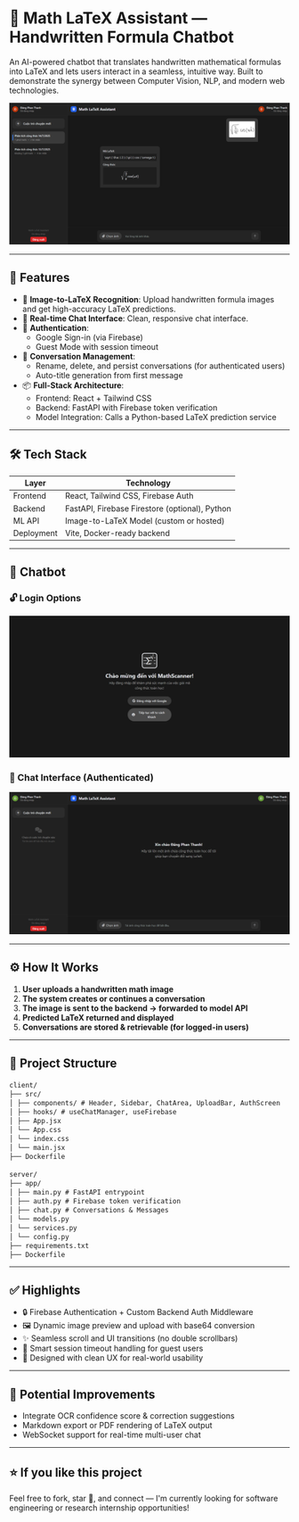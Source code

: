 # 🤖 Math LaTeX Assistant — Handwritten Formula Chatbot

An AI-powered chatbot that translates handwritten mathematical formulas into LaTeX and lets users interact in a seamless, intuitive way. Built to demonstrate the synergy between Computer Vision, NLP, and modern web technologies.

![Demo Screenshot](images/demo.png)

---

## 🚀 Features

- 🧠 **Image-to-LaTeX Recognition**: Upload handwritten formula images and get high-accuracy LaTeX predictions.
- 💬 **Real-time Chat Interface**: Clean, responsive chat interface.
- 🔐 **Authentication**:
  - Google Sign-in (via Firebase)
  - Guest Mode with session timeout
- 💾 **Conversation Management**:
  - Rename, delete, and persist conversations (for authenticated users)
  - Auto-title generation from first message
- 📦 **Full-Stack Architecture**:
  - Frontend: React + Tailwind CSS
  - Backend: FastAPI with Firebase token verification
  - Model Integration: Calls a Python-based LaTeX prediction service

---

## 🛠️ Tech Stack

| Layer        | Technology                          |
|--------------|-------------------------------------|
| Frontend     | React, Tailwind CSS, Firebase Auth  |
| Backend      | FastAPI, Firebase Firestore (optional), Python |
| ML API       | Image-to-LaTeX Model (custom or hosted) |
| Deployment   | Vite, Docker-ready backend          |

---

## 📸 Chatbot

### 🔓 Login Options
![Login Screen](images/login.png)

### 💬 Chat Interface (Authenticated)
![Chat UI](images/chat-ui.png)

---

## ⚙️ How It Works

1. **User uploads a handwritten math image**
2. **The system creates or continues a conversation**
3. **The image is sent to the backend → forwarded to model API**
4. **Predicted LaTeX returned and displayed**
5. **Conversations are stored & retrievable (for logged-in users)**

---

## 📁 Project Structure
```
client/
├── src/
│ ├── components/ # Header, Sidebar, ChatArea, UploadBar, AuthScreen
│ ├── hooks/ # useChatManager, useFirebase
│ ├── App.jsx
│ └── App.css
│ └── index.css
│ └── main.jsx
├── Dockerfile

server/
├── app/
│ ├── main.py # FastAPI entrypoint
│ ├── auth.py # Firebase token verification
│ ├── chat.py # Conversations & Messages
│ └── models.py
│ └── services.py
│ └── config.py
├── requirements.txt
├── Dockerfile
```


---

## ✅ Highlights

- 🔒 Firebase Authentication + Custom Backend Auth Middleware
- 🖼️ Dynamic image preview and upload with base64 conversion
- ✨ Seamless scroll and UI transitions (no double scrollbars)
- 📌 Smart session timeout handling for guest users
- 🎯 Designed with clean UX for real-world usability

---

## 🧠 Potential Improvements

- Integrate OCR confidence score & correction suggestions
- Markdown export or PDF rendering of LaTeX output
- WebSocket support for real-time multi-user chat

---

## ⭐️ If you like this project

Feel free to fork, star 🌟, and connect — I'm currently looking for software engineering or research internship opportunities!